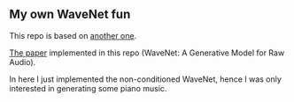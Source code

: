 ## My own WaveNet fun

This repo is based on [another one](https://github.com/golbin/WaveNet).

[The paper](https://arxiv.org/pdf/1609.03499.pdf) implemented in this repo (WaveNet: A Generative Model for Raw Audio).

In here I just implemented the non-conditioned WaveNet, hence I was only interested in generating some piano music.

